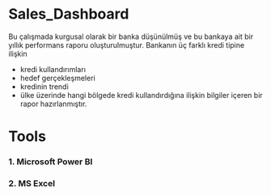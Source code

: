 # Sales_Dashboard
Bu çalışmada kurgusal olarak bir banka düşünülmüş ve bu bankaya ait bir yıllık performans raporu oluşturulmuştur.
Bankanın üç farklı kredi tipine ilişkin 
- kredi kullandırımları
- hedef gerçekleşmeleri
- kredinin trendi
- ülke üzerinde hangi bölgede kredi kullandırdığına ilişkin bilgiler içeren bir rapor hazırlanmıştır.
# Tools 
### 1. Microsoft Power BI
### 2. MS Excel<br>
